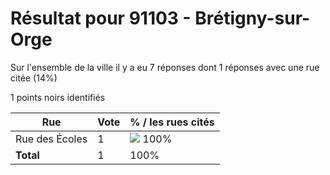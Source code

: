 # Résultat pour 91103 - Brétigny-sur-Orge

Sur l'ensemble de la ville il y a eu 7 réponses dont 1 réponses avec une rue citée (14%)

1 points noirs identifiés

| Rue | Vote | % / les rues cités|
|-----|------|-------------------|
| Rue des Écoles | 1 | <img src="../../img/bar_100.gif" />&nbsp;100%|
| **Total** | 1 | 100%|
